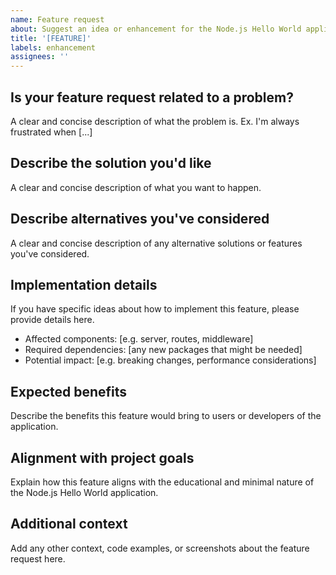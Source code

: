 ```yaml
---
name: Feature request
about: Suggest an idea or enhancement for the Node.js Hello World application
title: '[FEATURE]'
labels: enhancement
assignees: ''
---
```


## Is your feature request related to a problem?
A clear and concise description of what the problem is. Ex. I'm always frustrated when [...]

## Describe the solution you'd like
A clear and concise description of what you want to happen.

## Describe alternatives you've considered
A clear and concise description of any alternative solutions or features you've considered.

## Implementation details
If you have specific ideas about how to implement this feature, please provide details here.

- Affected components: [e.g. server, routes, middleware]
- Required dependencies: [any new packages that might be needed]
- Potential impact: [e.g. breaking changes, performance considerations]

## Expected benefits
Describe the benefits this feature would bring to users or developers of the application.

## Alignment with project goals
Explain how this feature aligns with the educational and minimal nature of the Node.js Hello World application.

## Additional context
Add any other context, code examples, or screenshots about the feature request here.